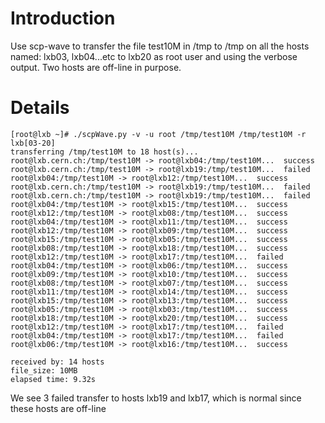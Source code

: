 # Introduction #

Use scp-wave to transfer the file test10M in /tmp to /tmp on all the hosts named:
lxb03, lxb04...etc to lxb20 as root user and using the verbose output. Two hosts are off-line in purpose.


# Details #

```
[root@lxb ~]# ./scpWave.py -v -u root /tmp/test10M /tmp/test10M -r lxb[03-20]
transferring /tmp/test10M to 18 host(s)...
root@lxb.cern.ch:/tmp/test10M -> root@lxb04:/tmp/test10M...  success
root@lxb.cern.ch:/tmp/test10M -> root@lxb19:/tmp/test10M...  failed
root@lxb04:/tmp/test10M -> root@lxb12:/tmp/test10M...  success
root@lxb.cern.ch:/tmp/test10M -> root@lxb19:/tmp/test10M...  failed
root@lxb.cern.ch:/tmp/test10M -> root@lxb19:/tmp/test10M...  failed
root@lxb04:/tmp/test10M -> root@lxb15:/tmp/test10M...  success
root@lxb12:/tmp/test10M -> root@lxb08:/tmp/test10M...  success
root@lxb04:/tmp/test10M -> root@lxb11:/tmp/test10M...  success
root@lxb12:/tmp/test10M -> root@lxb09:/tmp/test10M...  success
root@lxb15:/tmp/test10M -> root@lxb05:/tmp/test10M...  success
root@lxb08:/tmp/test10M -> root@lxb18:/tmp/test10M...  success
root@lxb12:/tmp/test10M -> root@lxb17:/tmp/test10M...  failed
root@lxb04:/tmp/test10M -> root@lxb06:/tmp/test10M...  success
root@lxb09:/tmp/test10M -> root@lxb10:/tmp/test10M...  success
root@lxb08:/tmp/test10M -> root@lxb07:/tmp/test10M...  success
root@lxb11:/tmp/test10M -> root@lxb14:/tmp/test10M...  success
root@lxb15:/tmp/test10M -> root@lxb13:/tmp/test10M...  success
root@lxb05:/tmp/test10M -> root@lxb03:/tmp/test10M...  success
root@lxb18:/tmp/test10M -> root@lxb20:/tmp/test10M...  success
root@lxb12:/tmp/test10M -> root@lxb17:/tmp/test10M...  failed
root@lxb04:/tmp/test10M -> root@lxb17:/tmp/test10M...  failed
root@lxb06:/tmp/test10M -> root@lxb16:/tmp/test10M...  success

received by: 14 hosts
file_size: 10MB    
elapsed time: 9.32s
```


We see 3 failed transfer to hosts lxb19 and lxb17, which is normal since these hosts are off-line